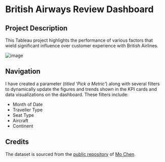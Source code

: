 # British Airways Review Dashboard
## Project Description
This Tableau project highlights the performance of various factors that wield significant influence over customer experience with British Airlines. 

![image](https://github.com/Rie-Loe/british-airways-review-dashboard/assets/84235495/64e94f47-9be8-486a-ae8a-3078f13e1560)

## Navigation
I have created a parameter (_titled 'Pick a Metric'_) along with several filters to dynamically update the figures and trends shown in the KPI cards and data visualizations on the dashboard. These filters include:
* Month of Date
* Traveller Type
* Seat Type
* Aircraft
* Continent

## Credits
The dataset is sourced from the [public repository](https://github.com/prathaM27092000/Airline-Dashboard/tree/main/main) of [Mo Chen](https://github.com/prathaM27092000).
